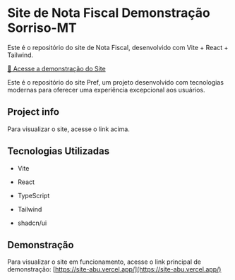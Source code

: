 # Site de Nota Fiscal Demonstração Sorriso-MT #



Este é o repositório do site de Nota Fiscal, desenvolvido com Vite + React + Tailwind.


<a href="https://site-abu.vercel.app/" target="_blank" rel="noopener noreferrer">🔗 Acesse a demonstração do Site</a>

Este é o repositório do site Pref, um projeto desenvolvido com tecnologias modernas para oferecer uma experiência excepcional aos usuários.

## Project info



Para visualizar o site, acesse o link acima.

## Tecnologias Utilizadas

- Vite

- React

- TypeScript

- Tailwind 

- shadcn/ui


## Demonstração

Para visualizar o site em funcionamento, acesse o link principal de demonstração: [https://site-abu.vercel.app/](https://site-abu.vercel.app/)
